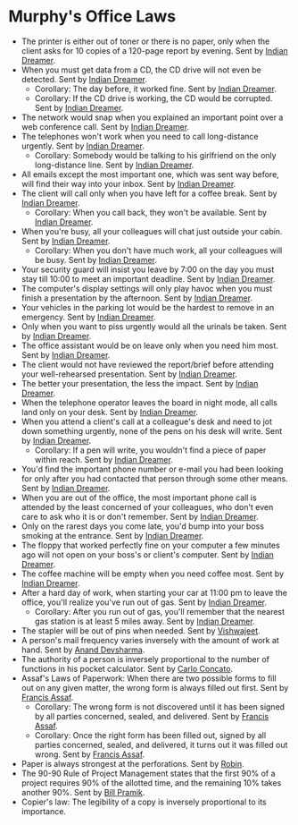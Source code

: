 # Murphy's Office Laws

* The printer is either out of toner or there is no paper, only when the client asks for 10 copies of a 120-page report by evening. Sent by [Indian Dreamer](mailto:indiandreamer_2000@hotmail.com).  
* When you must get data from a CD, the CD drive will not even be detected. Sent by [Indian Dreamer](mailto:indiandreamer_2000@hotmail.com).  
  * Corollary: The day before, it worked fine. Sent by [Indian Dreamer](mailto:indiandreamer_2000@hotmail.com).  
  * Corollary: If the CD drive is working, the CD would be corrupted. Sent by [Indian Dreamer](mailto:indiandreamer_2000@hotmail.com).  
* The network would snap when you explained an important point over a web conference call. Sent by [Indian Dreamer](mailto:indiandreamer_2000@hotmail.com).  
* The telephones won't work when you need to call long-distance urgently. Sent by [Indian Dreamer](mailto:indiandreamer_2000@hotmail.com).  
  * Corollary: Somebody would be talking to his girlfriend on the only long-distance line. Sent by [Indian Dreamer](mailto:indiandreamer_2000@hotmail.com).  
* All emails except the most important one, which was sent way before, will find their way into your inbox. Sent by [Indian Dreamer](mailto:indiandreamer_2000@hotmail.com).  
* The client will call only when you have left for a coffee break. Sent by [Indian Dreamer](mailto:indiandreamer_2000@hotmail.com).  
  * Corollary: When you call back, they won't be available. Sent by [Indian Dreamer](mailto:indiandreamer_2000@hotmail.com).  
* When you're busy, all your colleagues will chat just outside your cabin. Sent by [Indian Dreamer](mailto:indiandreamer_2000@hotmail.com).  
  * Corollary: When you don't have much work, all your colleagues will be busy. Sent by [Indian Dreamer](mailto:indiandreamer_2000@hotmail.com).  
* Your security guard will insist you leave by 7:00 on the day you must stay till 10:00 to meet an important deadline. Sent by [Indian Dreamer](mailto:indiandreamer_2000@hotmail.com).  
* The computer's display settings will only play havoc when you must finish a presentation by the afternoon. Sent by [Indian Dreamer](mailto:indiandreamer_2000@hotmail.com).  
* Your vehicles in the parking lot would be the hardest to remove in an emergency. Sent by [Indian Dreamer](mailto:indiandreamer_2000@hotmail.com).  
* Only when you want to piss urgently would all the urinals be taken. Sent by [Indian Dreamer](mailto:indiandreamer_2000@hotmail.com).  
* The office assistant would be on leave only when you need him most. Sent by [Indian Dreamer](mailto:indiandreamer_2000@hotmail.com).  
* The client would not have reviewed the report/brief before attending your well-rehearsed presentation. Sent by [Indian Dreamer](mailto:indiandreamer_2000@hotmail.com).  
* The better your presentation, the less the impact. Sent by [Indian Dreamer](mailto:indiandreamer_2000@hotmail.com).  
* When the telephone operator leaves the board in night mode, all calls land only on your desk. Sent by [Indian Dreamer](mailto:indiandreamer_2000@hotmail.com).  
* When you attend a client's call at a colleague's desk and need to jot down something urgently, none of the pens on his desk will write. Sent by [Indian Dreamer](mailto:indiandreamer_2000@hotmail.com).  
  * Corollary: If a pen will write, you wouldn't find a piece of paper within reach. Sent by [Indian Dreamer](mailto:indiandreamer_2000@hotmail.com).  
* You'd find the important phone number or e-mail you had been looking for only after you had contacted that person through some other means. Sent by [Indian Dreamer](mailto:indiandreamer_2000@hotmail.com).  
* When you are out of the office, the most important phone call is attended by the least concerned of your colleagues, who don't even care to ask who it is or don't remember. Sent by [Indian Dreamer](mailto:indiandreamer_2000@hotmail.com).  
* Only on the rarest days you come late, you'd bump into your boss smoking at the entrance. Sent by [Indian Dreamer](mailto:indiandreamer_2000@hotmail.com).  
* The floppy that worked perfectly fine on your computer a few minutes ago will not open on your boss's or client's computer. Sent by [Indian Dreamer](mailto:indiandreamer_2000@hotmail.com).  
* The coffee machine will be empty when you need coffee most. Sent by [Indian Dreamer](mailto:indiandreamer_2000@hotmail.com).  
* After a hard day of work, when starting your car at 11:00 pm to leave the office, you'll realize you've run out of gas. Sent by [Indian Dreamer](mailto:indiandreamer_2000@hotmail.com).  
  * Corollary: After you run out of gas, you'll remember that the nearest gas station is at least 5 miles away. Sent by [Indian Dreamer](mailto:indiandreamer_2000@hotmail.com).  
* The stapler will be out of pins when needed. Sent by [Vishwajeet](mailto:svish2002@yahoo.com).  
* A person's mail frequency varies inversely with the amount of work at hand. Sent by [Anand Devsharma](mailto:a_devsharma@mail.com).  
* The authority of a person is inversely proportional to the number of functions in his pocket calculator. Sent by [Carlo Concato](mailto:carlo.concato@virgilio.it).  
* Assaf's Laws of Paperwork: When there are two possible forms to fill out on any given matter, the wrong form is always filled out first. Sent by [Francis Assaf](mailto:fassaf@charter.net).  
  * Corollary: The wrong form is not discovered until it has been signed by all parties concerned, sealed, and delivered. Sent by [Francis Assaf](mailto:fassaf@charter.net).  
  * Corollary: Once the right form has been filled out, signed by all parties concerned, sealed, and delivered, it turns out it was filled out wrong. Sent by [Francis Assaf](mailto:fassaf@charter.net).  
* Paper is always strongest at the perforations. Sent by [Robin](mailto:rgmpaine@hotmail.com).  
* The 90-90 Rule of Project Management states that the first 90% of a project requires 90% of the allotted time, and the remaining 10% takes another 90%. Sent by [Bill Pramik](mailto:Bill.Pramik@pgs.com).  
* Copier's law: The legibility of a copy is inversely proportional to its importance.
